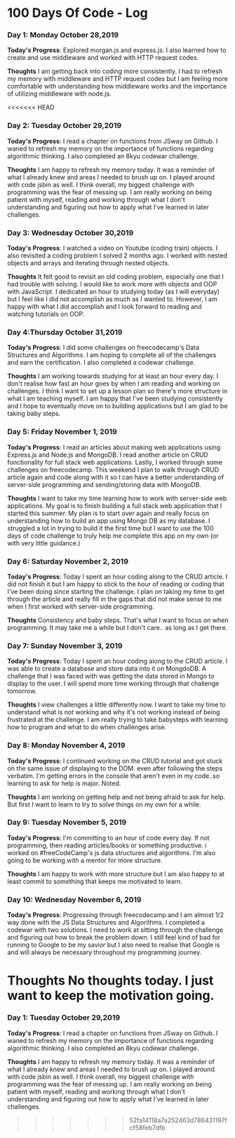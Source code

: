 <!-- # 100 Days Of Code - Log

### Day 0: February 30, 2016 (Example 1)
##### (delete me or comment me out)

**Today's Progress**: Fixed CSS, worked on canvas functionality for the app.

**Thoughts:** I really struggled with CSS, but, overall, I feel like I am slowly getting better at it. Canvas is still new for me, but I managed to figure out some basic functionality.

**Link to work:** [Calculator App](http://www.example.com)

### Day 0: February 30, 2016 (Example 2)
##### (delete me or comment me out)

**Today's Progress**: Fixed CSS, worked on canvas functionality for the app.

**Thoughts**: I really struggled with CSS, but, overall, I feel like I am slowly getting better at it. Canvas is still new for me, but I managed to figure out some basic functionality.

**Link(s) to work**: [Calculator App](http://www.example.com) -->


# 100 Days Of Code - Log

### Day 1: Monday October 28,2019

**Today's Progress**: Explored morgan.js and express.js. I also learned how to create and use middleware and worked with HTTP request codes.

**Thoughts** I am getting back into coding more consistently. I had to refresh my memory with middleware and HTTP request codes but I am feeling more comfortable with understanding how middleware works and the importance of utilizing middleware with node.js.



<<<<<<< HEAD
### Day 2: Tuesday October 29,2019

**Today's Progress**: I read a chapter on functions from JSway on Github. I waned to refresh my memory on the importance of functions regarding algorithmic thinking. I also completed an 8kyu codewar challenge.

**Thoughts** I am happy to refresh my memory today. It was a reminder of what I already knew and areas I needed to brush up on. I played around with code jsbin as well. I think overall, my biggest challenge with programming was the fear of messing up. I am really working on being patient with myself, reading and working through what I don't understanding and figuring out how to apply what I've learned in later challenges.


### Day 3: Wednesday October 30,2019

**Today's Progress**: I watched a video on Youtube (coding train) objects. I also revisited a coding problem I solved 2 months ago. I worked with nested objects and arrays and iterating through nested objects.

**Thoughts** It felt good to revisit an old coding problem, especially one that I had trouble with solving. I would like to work more with objects and OOP with JavaScript. I dedicated an hour to studying today (as I will everyday) but I feel like I did not accomplish as much as I wanted to. However, I am happy with what I did accomplish and I look forward to reading and watching tutorials on OOP.



### Day 4:Thursday October 31,2019

**Today's Progress**: I did some challenges on freecodecamp's Data Structures and Algorithms. I am hoping to complete all of the challenges and earn the certification. I also completed a codewar challenge.

**Thoughts** I am working towards studying for at least an hour every day. I don't realise how fast an hour goes by when I am reading and working on challenges. I think I want to set up a lesson plan so there's more structure in what I am teaching myself. I am happy that I've been studying consistently and I hope to eventually move on to building applications but I am glad to be taking baby steps.

### Day 5: Friday November 1, 2019

**Today's Progress**: I read an articles about making web applications using Express.js and Node.js and MongoDB.  I read another article on CRUD functionality for full stack web applications. Lastly, I worked through some challenges on freecodecamp. This weekend I plan to walk through CRUD article again and code along with it so I can have a better understanding of server-side programming and sending/storing data with MongoDB.

**Thoughts** I want to take my time learning how to work with server-side web applications. My goal is to finish building a full stack web application that I started this summer. My plan is to start over again and really focus on understanding how to build an app using Mongo DB as my database. I struggled a lot in trying to build it the first time but I want to use the 100 days of code challenge to truly help me complete this app on my own (or with very little guidance.)

### Day 6: Saturday November 2, 2019

**Today's Progress**: Today I spent an hour coding along to the CRUD article. I did not finish it but I am happy to stick to the hour of reading or coding that I've been doing since starting the challenge. I plan on taking my time to get through the article and really fill in the gaps that did not make sense to me when I first worked with server-side programming.

**Thoughts** Consistency and baby steps. That's what I want to focus on when programming. It may take me a while but I don't care.. as long as I get there.


### Day 7: Sunday November 3, 2019

**Today's Progress**: Today I spent an hour coding along to the CRUD article. I was able to create a database and store data into it on MongdoDB. A challenge that I was faced with was getting the data stored in Mongo to display to the user. I will spend more time working through that challenge tomorrow.

**Thoughts** I view challenges a little differently now. I want to take my time to understand what is not working and why it's not working instead of being frustrated at the challenge. I am really trying to take babysteps with learning how to program and what to do when challenges arise.


### Day 8: Monday November 4, 2019

**Today's Progress**: I continued working on the CRUD tutorial and got stuck on the same issue of displaying to the DOM. even after following the steps verbatim. I'm getting errors in the console that aren't even in my code..so learning to ask for help is major. Noted.

**Thoughts**  I am working on getting help and not being afraid to ask for help. But first I want to learn to try to solve things on my own for a while.

### Day 9: Tuesday November 5, 2019

**Today's Progress**: I'm committing to an hour of code every day. If not programming, then reading articles/books or something productive. i worked on #freeCodeCamp's js data structures and algorithms. I'm also going to be working with a mentor for more structure.

**Thoughts**  I am happy to work with more structure but I am also happy to at least commit to something that keeps me motivated to learn.


### Day 10: Wednesday November 6, 2019

**Today's Progress**: Progressing through freecodecamp and I am almost 1/2 way done with the JS Data Structures and Algorithms. I completed a codewar with two solutions. I need to work at sitting through the challenge and figuring out how to break the problem down. I still feel kind of bad for running to Google to be my savior but I also need to realise that Google is and will always be necessary throughout my programming journey.

**Thoughts**  No thoughts today. I just want to keep the motivation going.
=======
### Day 1: Tuesday October 29,2019

**Today's Progress**: I read a chapter on functions from JSway on Github. I waned to refresh my memory on the importance of functions regarding algorithmic thinking. I also completed an 8kyu codewar challenge. 

**Thoughts** I am happy to refresh my memory today. It was a reminder of what I already knew and areas I needed to brush up on. I played around with code jsbin as well. I think overall, my biggest challenge with programming was the fear of messing up. I am really working on being patient with myself, reading and working through what I don't understanding and figuring out how to apply what I've learned in later challenges.
>>>>>>> 52fa14118a7a252463d786431197fcf58feb7dfb
